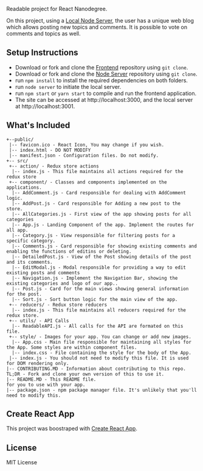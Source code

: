 
Readable project for React Nanodegree.

On this project, using a [Local Node Server](https://github.com/wenderzxavier/reactnd-project-readable-starter), the user has a unique web blog which allows posting new topics and comments. It is possible to vote on comments and topics as well.

## Setup Instructions
  
* Download or fork and clone the [Frontend](https://github.com/wenderzxavier/reactnd-project-readable-frontend) repository using `git clone`.
* Download or fork and clone the [Node Server](https://github.com/wenderzxavier/reactnd-project-readable-starter) repository using `git clone`.
* run `npm install` to install the required dependencies on both folders.
* run `node server` to initiate the local server.
* run `npm start` or `yarn start` to compile and run the frontend application.
* The site can be accessed at http://localhost:3000, and the local server at http://localhost:3001.

## What's Included
```
+--public/    
 |-- favicon.ico - React Icon, You may change if you wish.
 |-- index.html - DO NOT MODIFY
 |-- manifest.json - Configuration files. Do not modify.
+-- src/
 +-- action/ - Redux store actions
  |-- index.js - This file maintains all actions required for the redux store
 +-- component/ - Classes and components implemented on the applications.
  |-- AddComment.js - Card responsible for dealing with AddComment logic.
  |-- AddPost.js - Card responsible for Adding a new post to the store.
  |-- AllCategories.js - First view of the app showing posts for all categories
  |-- App.js - Landing Component of the app. Implement the routes for all app.
  |-- Category.js - View responsible for filtering posts for a specific category.
  |-- Comments.js - Card responsible for showing existing comments and enabling the functions of editins or deleting.
  |-- DetailedPost.js - View of the Post showing details of the post and its comments.
  |-- EditModal.js - Modal responsible for providing a way to edit existing posts and comments
  |-- Navigation.js - Implement the Navigation Bar, showing the existing categories and logo of our app..
  |-- Post.js - Card for the main views showing general information for the post.
  |-- Sort.js - Sort button logic for the main view of the app.
 +-- reducers/ - Redux store reducers
  |-- index.js - This file maintains all reducers required for the redux store.
 +-- utils/ - API Calls
  |-- ReadableAPI.js - All calls for the API are formated on this file.
 +-- style/ - Images for your app. You can change or add new images.
  |-- App.css - Main file responsible for maintaining all styles for the App. Some styles are within component files.
  |-- index.css - File containing the style for the body of the App.
 |-- index.js - You should not need to modify this file. It is used for DOM rendering only.
|-- CONTRIBUTING.MD - Information about contributing to this repo. 
TL;DR - Fork and clone your own version of this to use it.
|-- README.MD - This README file.
for you to use with your app.
|-- package.json - npm package manager file. It's unlikely that you'll need to modify this.
```

## Create React App
This project was boostraped with [Create React App](https://github.com/facebook/create-react-app).

## License
MIT License